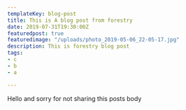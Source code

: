 ```yaml
---
templateKey: blog-post
title: This is A blog post from forestry
date: 2019-07-31T19:30:00Z
featuredpost: true
featuredimage: "/uploads/photo_2019-05-06_22-05-17.jpg"
description: This is forestry blog post
tags:
- c
- b
- a

---
```

Hello and sorry for not sharing this posts body
